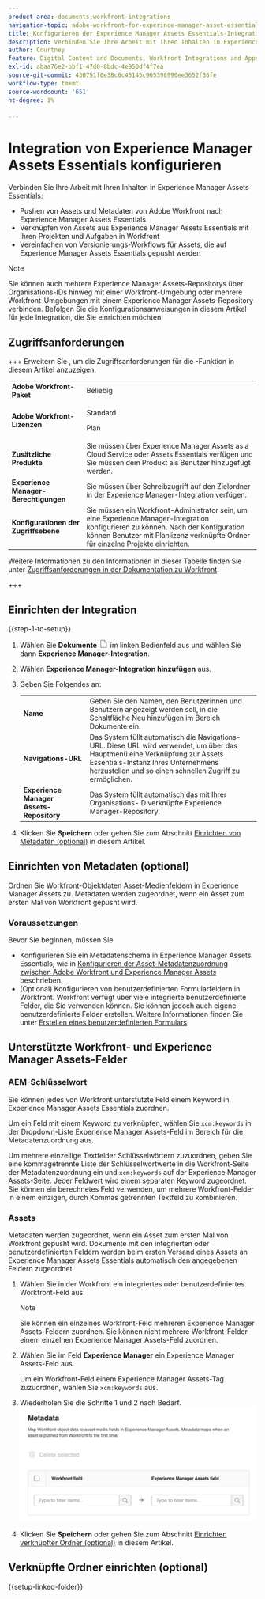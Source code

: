 ```yaml
---
product-area: documents;workfront-integrations
navigation-topic: adobe-workfront-for-experince-manager-asset-essentials
title: Konfigurieren der Experience Manager Assets Essentials-Integration
description: Verbinden Sie Ihre Arbeit mit Ihren Inhalten in Experience Manager Assets Essentials.
author: Courtney
feature: Digital Content and Documents, Workfront Integrations and Apps
exl-id: abaa76e2-bbf1-47d0-8bdc-4e950df4f7ea
source-git-commit: 430751f0e38c6c45145c965398990ee3652f36fe
workflow-type: tm+mt
source-wordcount: '651'
ht-degree: 1%

---
```


# Integration von Experience Manager Assets Essentials konfigurieren

Verbinden Sie Ihre Arbeit mit Ihren Inhalten in Experience Manager Assets Essentials&#x200B;:

* Pushen von Assets und Metadaten von Adobe Workfront nach Experience Manager Assets Essentials&#x200B;
* Verknüpfen von Assets aus Experience Manager Assets Essentials mit Ihren Projekten und Aufgaben in Workfront&#x200B;
* Vereinfachen von Versionierungs-Workflows für Assets, die auf Experience Manager Assets Essentials gepusht werden

>[!NOTE]
>
>Sie können auch mehrere Experience Manager Assets-Repositorys über Organisations-IDs hinweg mit einer Workfront-Umgebung oder mehrere Workfront-Umgebungen mit einem Experience Manager Assets-Repository verbinden. Befolgen Sie die Konfigurationsanweisungen in diesem Artikel für jede Integration, die Sie einrichten möchten.

## Zugriffsanforderungen

+++ Erweitern Sie , um die Zugriffsanforderungen für die -Funktion in diesem Artikel anzuzeigen.

<table>
  <tr>
   <td><strong>Adobe Workfront-Paket</strong>
   </td>
   <td>Beliebig
   </td>
  </tr>
  <tr>
   <td><strong>Adobe Workfront-Lizenzen</strong>
   </td>
   <td>
   <p>Standard</p>
   <p>Plan</p>
   </td>
  </tr>
  <tr>
   <td><strong>Zusätzliche Produkte</strong>
   </td>
   <td>Sie müssen über Experience Manager Assets as a Cloud Service oder Assets Essentials verfügen und Sie müssen dem Produkt als Benutzer hinzugefügt werden.
   </td>
  </tr>
  <tr>
   <td><strong>Experience Manager-Berechtigungen</strong>
   </td>
   <td>Sie müssen über Schreibzugriff auf den Zielordner in der Experience Manager-Integration verfügen.
   </td>
  </tr>
  <tr>
   <td><strong>Konfigurationen der Zugriffsebene</strong>
   </td>
   <td>Sie müssen ein Workfront-Administrator sein, um eine Experience Manager-Integration konfigurieren zu können. Nach der Konfiguration können Benutzer mit Planlizenz verknüpfte Ordner für einzelne Projekte einrichten.
   </td>
  </tr>
</table>

Weitere Informationen zu den Informationen in dieser Tabelle finden Sie unter [Zugriffsanforderungen in der Dokumentation zu Workfront](/help/quicksilver/administration-and-setup/add-users/access-levels-and-object-permissions/access-level-requirements-in-documentation.md).

+++

## Einrichten der Integration

{{step-1-to-setup}}

1. Wählen Sie **Dokumente** ![Dokumentensymbol](assets/document-icon.png) im linken Bedienfeld aus und wählen Sie dann **Experience Manager-Integration**.
1. Wählen **Experience Manager-Integration hinzufügen** aus.
1. Geben Sie Folgendes an:

   <table>
   <tr>
      <td><strong>Name</strong>
      </td>
      <td>Geben Sie den Namen, den Benutzerinnen und Benutzern angezeigt werden soll, in die Schaltfläche Neu hinzufügen im Bereich Dokumente ein.
      </td>
   </tr>
   <tr>
      <td><strong>Navigations-URL</strong>
      </td>
      <td>Das System füllt automatisch die Navigations-URL. Diese URL wird verwendet, um über das Hauptmenü eine Verknüpfung zur Assets Essentials-Instanz Ihres Unternehmens herzustellen und so einen schnellen Zugriff zu ermöglichen.
      </td>
   </tr>
   <tr>
      <td>
      <strong>Experience Manager Assets-Repository</strong>
      </td>
      <td>
      Das System füllt automatisch das mit Ihrer Organisations-ID verknüpfte Experience Manager-Repository.
      </td>
   </tr>
   </table>

1. Klicken Sie **Speichern** oder gehen Sie zum Abschnitt [Einrichten von Metadaten (optional)](#set-up-metadata-optional) in diesem Artikel.


## Einrichten von Metadaten (optional)

Ordnen Sie Workfront-Objektdaten Asset-Medienfeldern in Experience Manager Assets zu. Metadaten werden zugeordnet, wenn ein Asset zum ersten Mal von Workfront gepusht wird.


### Voraussetzungen

Bevor Sie beginnen, müssen Sie

* Konfigurieren Sie ein Metadatenschema in Experience Manager Assets Essentials, wie in [Konfigurieren der Asset-Metadatenzuordnung zwischen Adobe Workfront und Experience Manager Assets](https://experienceleague.adobe.com/de/docs/experience-manager-cloud-service/content/assets/integrations/configure-asset-metadata-mapping) beschrieben.
* (Optional) Konfigurieren von benutzerdefinierten Formularfeldern in Workfront. Workfront verfügt über viele integrierte benutzerdefinierte Felder, die Sie verwenden können. Sie können jedoch auch eigene benutzerdefinierte Felder erstellen. Weitere Informationen finden Sie unter [Erstellen eines benutzerdefinierten Formulars](/help/quicksilver/administration-and-setup/customize-workfront/create-manage-custom-forms/form-designer/design-a-form/design-a-form.md).

## Unterstützte Workfront- und Experience Manager Assets-Felder

### AEM-Schlüsselwort

Sie können jedes von Workfront unterstützte Feld einem Keyword in Experience Manager Assets Essentials zuordnen.

Um ein Feld mit einem Keyword zu verknüpfen, wählen Sie `xcm:keywords` in der Dropdown-Liste Experience Manager Assets-Feld im Bereich für die Metadatenzuordnung aus.

Um mehrere einzeilige Textfelder Schlüsselwörtern zuzuordnen, geben Sie eine kommagetrennte Liste der Schlüsselwortwerte in die Workfront-Seite der Metadatenzuordnung ein und `xcm:keywords` auf der Experience Manager Assets-Seite. Jeder Feldwert wird einem separaten Keyword zugeordnet. Sie können ein berechnetes Feld verwenden, um mehrere Workfront-Felder in einem einzigen, durch Kommas getrennten Textfeld zu kombinieren.

<!--
Look for essentials article
For more information on keywords in Experience Manager Assets, including how to create and manage keywords, see [Administering Tags]( https://experienceleague.adobe.com/docs/experience-manager-64/administering/contentmanagement/tags.html?lang=de).
-->


### Assets

Metadaten werden zugeordnet, wenn ein Asset zum ersten Mal von Workfront gepusht wird. Dokumente mit den integrierten oder benutzerdefinierten Feldern werden beim ersten Versand eines Assets an Experience Manager Assets Essentials automatisch den angegebenen Feldern zugeordnet.

1. Wählen Sie in der **&#x200B;**&#x200B;Workfront ein integriertes oder benutzerdefiniertes Workfront-Feld aus.

   >[!NOTE]
   >
   >Sie können ein einzelnes Workfront-Feld mehreren Experience Manager Assets-Feldern zuordnen. Sie können nicht mehrere Workfront-Felder einem einzelnen Experience Manager Assets-Feld zuordnen.

1. Wählen Sie im Feld **Experience Manager** ein Experience Manager Assets-Feld aus.

   Um ein Workfront-Feld einem Experience Manager Assets-Tag zuzuordnen, wählen Sie `xcm:keywords` aus.

1. Wiederholen Sie die Schritte 1 und 2 nach Bedarf.
   ![Aktivieren von Metadaten](assets/metadata-assets-essentials.png)
1. Klicken Sie **Speichern** oder gehen Sie zum Abschnitt [Einrichten verknüpfter Ordner (optional)](#set-up-linked-folders-optional) in diesem Artikel.


## Verknüpfte Ordner einrichten (optional)

{{setup-linked-folder}}
